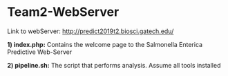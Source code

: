 # Team2-WebServer

Link to webServer: http://predict2019t2.biosci.gatech.edu/

**1) index.php:** Contains the welcome page to the Salmonella Enterica Predictive Web-Server

**2) pipeline.sh:** The script that performs analysis. Assume all tools installed
